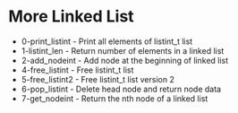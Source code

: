 # More Linked List
- 0-print_listint - Print all elements of listint_t list
- 1-listint_len - Return number of elements in a linked list
- 2-add_nodeint - Add node at the beginning of linked list
- 4-free_listint - Free listint_t list
- 5-free_listint2 - Free listint_t list version 2
- 6-pop_listint - Delete head node and return node data
- 7-get_nodeint - Return the nth node of a linked list
